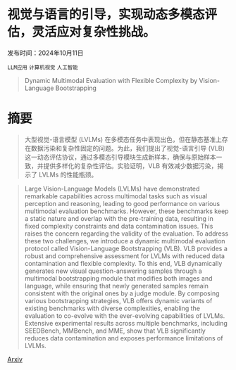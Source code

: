 # 视觉与语言的引导，实现动态多模态评估，灵活应对复杂性挑战。

发布时间：2024年10月11日

`LLM应用` `计算机视觉` `人工智能`

> Dynamic Multimodal Evaluation with Flexible Complexity by Vision-Language Bootstrapping

# 摘要

> 大型视觉-语言模型 (LVLMs) 在多模态任务中表现出色，但在静态基准上存在数据污染和复杂性固定的问题。为此，我们提出了视觉-语言引导 (VLB) 这一动态评估协议，通过多模态引导模块生成新样本，确保与原始样本一致，并提供多样化的复杂性评估。实验证明，VLB 有效减少数据污染，揭示了 LVLMs 的性能瓶颈。

> Large Vision-Language Models (LVLMs) have demonstrated remarkable capabilities across multimodal tasks such as visual perception and reasoning, leading to good performance on various multimodal evaluation benchmarks. However, these benchmarks keep a static nature and overlap with the pre-training data, resulting in fixed complexity constraints and data contamination issues. This raises the concern regarding the validity of the evaluation. To address these two challenges, we introduce a dynamic multimodal evaluation protocol called Vision-Language Bootstrapping (VLB). VLB provides a robust and comprehensive assessment for LVLMs with reduced data contamination and flexible complexity. To this end, VLB dynamically generates new visual question-answering samples through a multimodal bootstrapping module that modifies both images and language, while ensuring that newly generated samples remain consistent with the original ones by a judge module. By composing various bootstrapping strategies, VLB offers dynamic variants of existing benchmarks with diverse complexities, enabling the evaluation to co-evolve with the ever-evolving capabilities of LVLMs. Extensive experimental results across multiple benchmarks, including SEEDBench, MMBench, and MME, show that VLB significantly reduces data contamination and exposes performance limitations of LVLMs.

[Arxiv](https://arxiv.org/abs/2410.08695)
